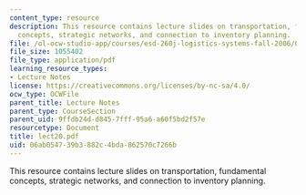 ```yaml
---
content_type: resource
description: This resource contains lecture slides on transportation, fundamental
  concepts, strategic networks, and connection to inventory planning.
file: /ol-ocw-studio-app/courses/esd-260j-logistics-systems-fall-2006/06ab054739b3882c4bda862570c7266b_lect20.pdf
file_size: 1055402
file_type: application/pdf
learning_resource_types:
- Lecture Notes
license: https://creativecommons.org/licenses/by-nc-sa/4.0/
ocw_type: OCWFile
parent_title: Lecture Notes
parent_type: CourseSection
parent_uid: 9ffdb24d-d845-7fff-95a6-a60f5bd2f57e
resourcetype: Document
title: lect20.pdf
uid: 06ab0547-39b3-882c-4bda-862570c7266b
---
```

This resource contains lecture slides on transportation, fundamental concepts, strategic networks, and connection to inventory planning.